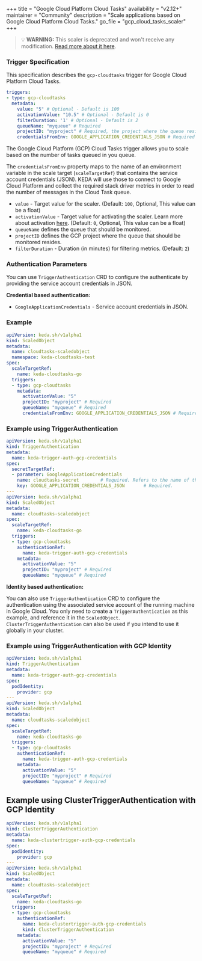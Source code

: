 +++
title = "Google Cloud Platform Cloud Tasks"
availability = "v2.12+"
maintainer = "Community"
description = "Scale applications based on Google Cloud Platform Cloud Tasks."
go_file = "gcp_cloud_tasks_scaler"
+++

> 💡 **WARNING:** This scaler is deprecated and won't receive any modification. [Read more about it here](../../../blog/2025-08-15-gcp-deprecations.md).

### Trigger Specification

This specification describes the `gcp-cloudtasks` trigger for Google Cloud Platform Cloud Tasks.

```yaml
triggers:
- type: gcp-cloudtasks
  metadata:
    value: "5" # Optional - Default is 100
    activationValue: "10.5" # Optional - Default is 0
    filterDuration: '1' # Optional - Default is 2
    queueName: "myqueue" # Required
    projectID: "myproject" # Required, the project where the queue resides
    credentialsFromEnv: GOOGLE_APPLICATION_CREDENTIALS_JSON # Required
```

The Google Cloud Platform (GCP) Cloud Tasks trigger allows you to scale based on the number of tasks queued in you queue.

The `credentialsFromEnv` property maps to the name of an environment variable in the scale target (`scaleTargetRef`) that contains the service account credentials (JSON). KEDA will use those to connect to Google Cloud Platform and collect the required stack driver metrics in order to read the number of messages in the Cloud Task queue.

- `value` - Target value for the scaler. (Default: `100`, Optional, This value can be a float)
- `activationValue` - Target value for activating the scaler. Learn more about activation [here](./../concepts/scaling-deployments.md#activating-and-scaling-thresholds). (Default: `0`, Optional, This value can be a float)
- `queueName` defines the queue that should be monitored.
- `projectID` defines the GCP project where the queue that should be monitored resides.
- `filterDuration` - Duration (in minutes) for filtering metrics. (Default: `2`)

### Authentication Parameters
You can use `TriggerAuthentication` CRD to configure the authenticate by providing the service account credentials in JSON.

**Credential based authentication:**

- `GoogleApplicationCredentials` - Service account credentials in JSON.

### Example

```yaml
apiVersion: keda.sh/v1alpha1
kind: ScaledObject
metadata:
  name: cloudtasks-scaledobject
  namespace: keda-cloudtasks-test
spec:
  scaleTargetRef:
    name: keda-cloudtasks-go
  triggers:
  - type: gcp-cloudtasks
    metadata:
      activationValue: "5"
      projectID: "myproject" # Required
      queueName: "myqueue" # Required
      credentialsFromEnv: GOOGLE_APPLICATION_CREDENTIALS_JSON # Required
```

### Example using TriggerAuthentication

```yaml
apiVersion: keda.sh/v1alpha1
kind: TriggerAuthentication
metadata:
  name: keda-trigger-auth-gcp-credentials
spec:
  secretTargetRef:
  - parameter: GoogleApplicationCredentials
    name: cloudtasks-secret        # Required. Refers to the name of the secret
    key: GOOGLE_APPLICATION_CREDENTIALS_JSON       # Required.
---
apiVersion: keda.sh/v1alpha1
kind: ScaledObject
metadata:
  name: cloudtasks-scaledobject
spec:
  scaleTargetRef:
    name: keda-cloudtasks-go
  triggers:
  - type: gcp-cloudtasks
    authenticationRef:
      name: keda-trigger-auth-gcp-credentials
    metadata:
      activationValue: "5"
      projectID: "myproject" # Required
      queueName: "myqueue" # Required
```

**Identity based authentication:**

You can also use `TriggerAuthentication` CRD to configure the authentication using the associated service account of the running machine in Google Cloud. You only need to create a `TriggerAuthentication` as this example, and reference it in the `ScaledObject`. `ClusterTriggerAuthentication` can also be used if you intend to use it globally in your cluster.

### Example using TriggerAuthentication with GCP Identity

```yaml
apiVersion: keda.sh/v1alpha1
kind: TriggerAuthentication
metadata:
  name: keda-trigger-auth-gcp-credentials
spec:
  podIdentity:
    provider: gcp
---
apiVersion: keda.sh/v1alpha1
kind: ScaledObject
metadata:
  name: cloudtasks-scaledobject
spec:
  scaleTargetRef:
    name: keda-cloudtasks-go
  triggers:
  - type: gcp-cloudtasks
    authenticationRef:
      name: keda-trigger-auth-gcp-credentials
    metadata:
      activationValue: "5"
      projectID: "myproject" # Required
      queueName: "myqueue" # Required
```

## Example using ClusterTriggerAuthentication with GCP Identity

```yaml
apiVersion: keda.sh/v1alpha1
kind: ClusterTriggerAuthentication
metadata:
  name: keda-clustertrigger-auth-gcp-credentials
spec:
  podIdentity:
    provider: gcp
---
apiVersion: keda.sh/v1alpha1
kind: ScaledObject
metadata:
  name: cloudtasks-scaledobject
spec:
  scaleTargetRef:
    name: keda-cloudtasks-go
  triggers:
  - type: gcp-cloudtasks
    authenticationRef:
      name: keda-clustertrigger-auth-gcp-credentials
      kind: ClusterTriggerAuthentication
    metadata:
      activationValue: "5"
      projectID: "myproject" # Required
      queueName: "myqueue" # Required
```
